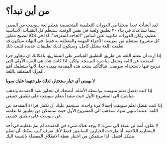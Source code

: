 # من أين تبدأ؟

لقد أنشأت عددا ضخمًا من الدورات التعليمية المتخصصة بتعليم لغة سويفت من الصفر، بينما تساعدك في بناء ٢٠ تطبيق ولعبة في نفس الوقت. ستتعلم كل التقنيات الأساسية لتصبح مطور iOS عظيم، ولكن الدورات مكتوبة على أساس "الحاجة للمعرفة"، لذا في كل مشروع ستتعلم من سويفت الأجزاء المهمة والمتعلقة به فقط. في النهاية ستكون قد تعلمت اللغة بشكل كامل، وسيكون لديك تطبيقات عديدة لتثبت ذلك. 

إذا أرت ان تتعلم اللغة عن طريق التطبيق المباشر على المشاريع، بامكانك ان تتجاوز جزء المقدمة عن اللغة وتنتقل مباشرة للبرمجة. ولكن، اذا كانت هذه هي المرة الأولى التي تبرمج فيها باستخدام سويفت، فبالتأكيد ستجد هذه المقدمة مفيدة جدا، لأنها ستعلمك أهم المزايا المتعلقة باللغة.

**لا يهمني أي خيار ستختار، لذلك طرحتهما عليك سويا**

إذا كنت تفضل تعلم سويفت بواسطة الأمثلة، أنصحك ان تتجاوز بقية المقدمة وتذهب مباشرة الى المشروع الأول حيث ستبدأ بتعلم سويفت على تطبيق حقيقي.

إذا كنت تفضل تعلم سويفت إجمالا مرة واحدة، سيتحتم عليك أن تكمل قراءة المقدمة عن اللغة. عندما تنتهي منها، ستذهب الى المشروع الأول حيث ستتمكن من تطبيق ما تعلمته عن سويفت على تطبيق حقيقي. 

لا تقلق، أنت لن تفتقد الى شيء: *لا يوجد* هناك شيء في المقدمة لم تتم تغطيته في أحد المشاريع اللاحقة. أنا طرحت الخيارين السابقين فقط لأنك تعرف كيف يمكنك أن تتعلم بشكل أفضل، لذا ستتمكن من اختيار نقطة الانطلاق المفضلة بالنسبة اليك.

